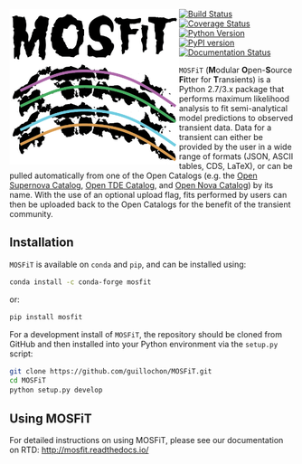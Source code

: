 <p align="center"><img src="logo.png" align="left" alt="MOSFiT" width="300"/></p>
<a href="https://travis-ci.org/guillochon/MOSFiT"><img src="https://img.shields.io/travis/guillochon/MOSFiT.svg" alt="Build Status"></a>
<a href="https://coveralls.io/github/guillochon/MOSFiT?branch=master"><img src="https://coveralls.io/repos/github/guillochon/MOSFiT/badge.svg?branch=master" alt="Coverage Status"></a>
<a href="https://www.python.org"><img src="https://img.shields.io/badge/python-2.7%2C%203.4%2C%203.5%2C%203.6-blue.svg" alt="Python Version"></a>
<a href="https://badge.fury.io/py/mosfit"><img src="https://badge.fury.io/py/mosfit.svg" alt="PyPI version"></a>
<a href="http://mosfit.readthedocs.io/en/latest/?badge=latest"><img src="https://readthedocs.org/projects/mosfit/badge/?version=latest" alt="Documentation Status"></a>

`MOSFiT` (**M**odular **O**pen-**S**ource **Fi**tter for **T**ransients) is a Python 2.7/3.x package that performs maximum likelihood analysis to fit semi-analytical model predictions to observed transient data. Data for a transient can either be provided by the user in a wide range of formats (JSON, ASCII tables, CDS, LaTeX), or can be pulled automatically from one of the Open Catalogs (e.g. the [Open Supernova Catalog](https://sne.space), [Open TDE Catalog](https://tde.space), and [Open Nova Catalog](https://opennova.space)) by its name. With the use of an optional upload flag, fits performed by users can then be uploaded back to the Open Catalogs for the benefit of the transient community.<br clear="all">

## Installation

`MOSFiT` is available on `conda` and `pip`, and can be installed using:

```bash
conda install -c conda-forge mosfit
```

or:

```bash
pip install mosfit
```

For a development install of `MOSFiT`, the repository should be cloned from GitHub and then installed into your Python environment via the `setup.py` script:

```bash
git clone https://github.com/guillochon/MOSFiT.git
cd MOSFiT
python setup.py develop
```

## Using MOSFiT

For detailed instructions on using MOSFiT, please see our documentation on RTD: <http://mosfit.readthedocs.io/>
